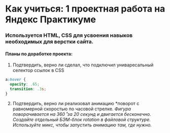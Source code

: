 # Как учиться: 1 проектная работа на Яндекс Практикуме

### Используется HTML, CSS для усвоения навыков необходимых для верстки сайта.

#### Планы по доработке проекта:

1. Подтвердить, верно ли сделал, что подключил униваресальный селектор ссылок в CSS
```css
a:hover {
  opacity: .65;
  transition: .3s;
}
```

2. Подтвердить, верно ли реализовал анимацию
*поворот с равномерной скоростью по часовой стрелке. *Фигура поворачивается на 360 ̊ за 20 секунд и двигается бесконечно. Создайте отдельный БЭМ-блок rotation в файловой структуре. Используйте микс, чтобы запустить анимацию там, где нужно.*

